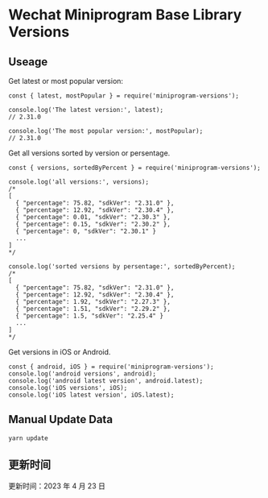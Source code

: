 
# Wechat Miniprogram Base Library Versions

## Useage

Get latest or most popular version:

```;
const { latest, mostPopular } = require('miniprogram-versions');

console.log('The latest version:', latest);
// 2.31.0

console.log('The most popular version:', mostPopular);
// 2.31.0

```

Get all versions sorted by version or persentage.

```
const { versions, sortedByPercent } = require('miniprogram-versions');

console.log('all versions:', versions);
/*
[
  { "percentage": 75.82, "sdkVer": "2.31.0" },
  { "percentage": 12.92, "sdkVer": "2.30.4" },
  { "percentage": 0.01, "sdkVer": "2.30.3" },
  { "percentage": 0.15, "sdkVer": "2.30.2" },
  { "percentage": 0, "sdkVer": "2.30.1" }
  ...
]
*/

console.log('sorted versions by persentage:', sortedByPercent);
/*
[
  { "percentage": 75.82, "sdkVer": "2.31.0" },
  { "percentage": 12.92, "sdkVer": "2.30.4" },
  { "percentage": 1.92, "sdkVer": "2.27.3" },
  { "percentage": 1.51, "sdkVer": "2.29.2" },
  { "percentage": 1.5, "sdkVer": "2.25.4" }
  ...
]
*/
```

Get versions in iOS or Android.

```
const { android, iOS } = require('miniprogram-versions');
console.log('android versions', android);
console.log('android latest version', android.latest);
console.log('iOS versions', iOS);
console.log('iOS latest version', iOS.latest);
```

## Manual Update Data

```
yarn update
```

## 更新时间

更新时间：2023 年 4 月 23 日
